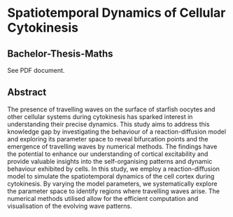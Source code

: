 # Spatiotemporal Dynamics of Cellular Cytokinesis
## Bachelor-Thesis-Maths

See PDF document.

## Abstract
The presence of travelling waves on the surface of starfish oocytes and other cellular systems
during cytokinesis has sparked interest in understanding their precise dynamics. This study
aims to address this knowledge gap by investigating the behaviour of a reaction-diffusion model
and exploring its parameter space to reveal bifurcation points and the emergence of travelling
waves by numerical methods. The findings have the potential to enhance our understanding of
cortical excitability and provide valuable insights into the self-organising patterns and dynamic
behaviour exhibited by cells.
In this study, we employ a reaction-diffusion model to simulate the spatiotemporal dynamics
of the cell cortex during cytokinesis. By varying the model parameters, we systematically explore
the parameter space to identify regions where travelling waves arise. The numerical methods
utilised allow for the efficient computation and visualisation of the evolving wave patterns.
